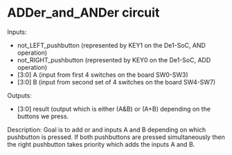# ADDer_and_ANDer circuit

Inputs:
- not_LEFT_pushbutton (represented by KEY1 on the De1-SoC, AND operation)
- not_RIGHT_pushbutton (represented by KEY0 on the De1-SoC, ADD operation)
- [3:0] A (input from first 4 switches on the board SW0-SW3)
- [3:0] B (input from second set of 4 switches on the board SW4-SW7)

Outputs:
- [3:0] result (output which is either (A&B) or (A+B) depending on the buttons we press.

Description:
Goal is to add or and inputs A and B depending on which pushbutton is pressed. If both pushbuttons are pressed simultaneously then the right pushbutton takes priority which adds the inputs A and B.
